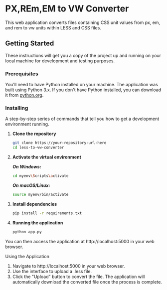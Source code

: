 # PX,REm,EM to VW Converter

This web application converts files containing CSS unit values from px, em, and rem to vw units within LESS and CSS files.

## Getting Started

These instructions will get you a copy of the project up and running on your local machine for development and testing purposes.

### Prerequisites

You'll need to have Python installed on your machine. The application was built using Python 3.x. If you don't have Python installed, you can download it from [python.org](https://www.python.org/downloads/).

### Installing

A step-by-step series of commands that tell you how to get a development environment running.

1. **Clone the repository**

   ```bash
   git clone https://your-repository-url-here
   cd less-to-vw-converter
   ```

2. **Activate the virtual environment**

    ***On Windows:***
    ```bash
    cd myenv\Scripts\activate
    ```
     ***On macOS/Linux:***
     ```bash
    source myenv/bin/activate
    ```

3. **Install dependencies**
    ```bash
    pip install -r requirements.txt
    ```
4. **Running the application**
    ```bash
    python app.py
    ```
You can then access the application at http://localhost:5000 in your web browser.

Using the Application
1. Navigate to http://localhost:5000 in your web browser.
2. Use the interface to upload a .less file.
3. Click the "Upload" button to convert the file. The application will automatically download the converted file once the process is complete.

